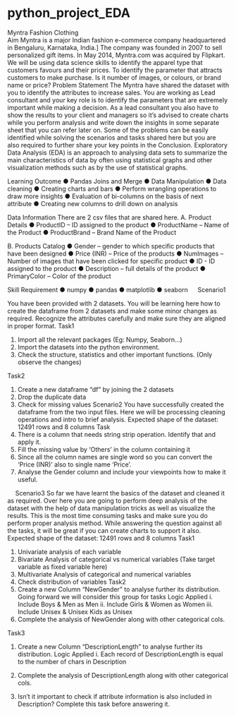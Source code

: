 # python_project_EDA
Myntra Fashion Clothing 		
Aim
Myntra is a major Indian fashion e-commerce company headquartered in Bengaluru, Karnataka, India.] The company was founded in 2007 to sell personalized gift items. In May 2014, Myntra.com was acquired by Flipkart.
We will be using data science skills to identify the apparel type that customers favours and their prices. To identify the parameter that attracts customers to make purchase. 
Is it number of images, or colours, or brand name or price?
Problem Statement
The Myntra have shared the dataset with you to identify the attributes to increase sales. You are working as Lead consultant and your key role is to identify the parameters that are extremely important while making a decision.
As a lead consultant you also have to show the results to your client and managers so it’s advised to create charts while you perform analysis and write down the insights in some separate sheet that you can refer later on.
Some of the problems can be easily identified while solving the scenarios and tasks shared here but you are also required to further share your key points in the Conclusion.
Exploratory Data Analysis (EDA) is an approach to analysing data sets to summarize the main characteristics of data by often using statistical graphs and other visualization methods such as by the use of statistical graphs.
  

Learning Outcome
●	Pandas Joins and Merge
●	Data Manipulation
●	Data cleaning
●	Creating charts and bars
●	Perform wrangling operations to draw more insights
●	Evaluation of bi-columns on the basis of next attribute
●	Creating new columns to drill down on analysis

Data Information
There are 2 csv files that are shared here.
A.	Product Details
●	ProductID – ID assigned to the product
●	ProductName – Name of the Product
●	ProductBrand – Brand Name of the Product
 

B.	Products Catalog
●	Gender – gender to which specific products that have been designed
●	Price (INR) – Price of the products
●	NumImages  – Number of images that have been clicked for specific product
●	ID - ID assigned to the product
●	Description – full details of the product
●	PrimaryColor – Color of the product

 


Skill Requirement
●	numpy 
●	pandas 
●	matplotlib
●	seaborn 
 
Scenario1

You have been provided with 2 datasets. You will be learning here how to create the dataframe from 2 datasets and make some minor changes as required.
Recognize the attributes carefully and make sure they are aligned in proper format.
Task1
1.	Import all the relevant packages (Eg: Numpy, Seaborn...)
2.	Import the datasets into the python environment.
3.	Check the structure, statistics and other important functions. (Only observe the changes)

 Task2
1.	Create a new dataframe “df” by joining the 2 datasets
2.	Drop the duplicate data
3.	Check for missing values
Scenario2
You have successfully created the dataframe from the two input files.
Here we will be processing cleaning operations and intro to brief analysis.
Expected shape of the dataset: 12491 rows and 8 columns
Task
1.	There is a column that needs string strip operation. Identify that and apply it.
2.	Fill the missing value by ‘Others’ in the column containing it
3.	Since all the column names are single word so you can convert the ‘Price (INR)’ also to single name ‘Price’.
4.	Analyse the Gender column and include your viewpoints how to make it useful.

 
Scenario3
So far we have learnt the basics of the dataset and cleaned it as required. Over here you are going to perform deep analysis of the dataset with the help of data manipulation tricks as well as visualize the results. 
This is the most time consuming tasks and make sure you do perform proper analysis method. While answering the question against all the tasks, it will be great if you can create charts to support it also.
Expected shape of the dataset: 12491 rows and 8 columns
Task1
1.	Univariate analysis of each variable
2.	Bivariate Analysis of categorical vs numerical variables (Take target variable as fixed variable here)
3.	Multivariate Analysis of categorical and numerical variables
4.	Check distribution of variables
Task2
1.	Create a new Column “NewGender” to analyse further its distribution. Going forward we will consider this group for tasks
Logic Applied
i.	Include Boys & Men as Men
ii.	Include Girls & Women as Women
iii.	Include Unisex & Unisex Kids as Unisex
2.	Complete the analysis of NewGender along with other categorical cols.


Task3
1.	Create a new Column “DescriptionLength” to analyse further its distribution.
Logic Applied
i.	Each record of DescriptionLength is equal to the number of chars in Description

2.	Complete the analysis of DescriptionLength along with other categorical cols. 
3.	Isn’t it important to check if attribute information is also included in Description? Complete this task before answering it. 


